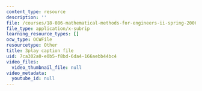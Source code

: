 ```yaml
---
content_type: resource
description: ''
file: /courses/18-086-mathematical-methods-for-engineers-ii-spring-2006/7ca302a0e0b5f8bd6da4166aebb44bc4_ZpOJJk6en2o.srt
file_type: application/x-subrip
learning_resource_types: []
ocw_type: OCWFile
resourcetype: Other
title: 3play caption file
uid: 7ca302a0-e0b5-f8bd-6da4-166aebb44bc4
video_files:
  video_thumbnail_file: null
video_metadata:
  youtube_id: null
---
```


